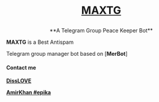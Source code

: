 # <p align="center">[**MAXTG**](https://github.com/Maxsteam/o0)

<p align="center">**A Telegram Group Peace Keeper Bot**


**MAXTG** is a Best Antispam


Telegram group manager bot based on [******MerBot******]

#### Contact me


[**DissLOVE**](https://telegram.me/Bad_Bo0y)


[**AmirKhan #epika**](https://telegram.me/Khan_2222)
